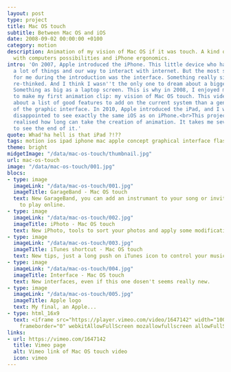 ```yaml
---
layout: post
type: project
title: Mac OS touch
subtitle: Between Mac OS and iOS
date: 2008-09-02 00:00:00 +0100
category: motion
description: Animation of my vision of Mac OS if it was touch. A kind of concept
  with computers possibilities and iPhone ergonomics.
intro: 'On 2007, Apple introduced the iPhone. This little device who has changed
  a lot of things and our way to interact with internet. But the most surprising
  for me during the introduction was the interface. Something really simple, completely
  re-thinked. And I think I wasn''t the only one to dream about a bigger format.
  Something as big as a laptop screen. This is why in 2008, I enjoyed my Wacom tablet
  to make my first animation clip: my vision of Mac OS touch. This video is more
  about a list of good features to add on the current system than a general review
  of the graphic interface. In 2010, Apple introduced the iPad, and I was terribely
  disappointed to see exactly the same iOS as on iPhone.<br>This project makes me
  realised how long can take the creation of animation. It takes me several weeks
  to see the end of it.'
quote: Whad'ha hell is that iPad ?!??
tags: motion ios ipad iphone mac apple concept graphical interface flash touch os
theme: bright
midgetImage: "/data/mac-os-touch/thumbnail.jpg"
url: mac-os-touch
image: "/data/mac-os-touch/001.jpg"
blocs:
- type: image
  imageLink: "/data/mac-os-touch/001.jpg"
  imageTitle: GarageBand - Mac OS touch
  text: New GarageBand, you can add an instrumant to your song or invite a friend
    to play online.
- type: image
  imageLink: "/data/mac-os-touch/002.jpg"
  imageTitle: iPhoto - Mac OS touch
  text: New iPhoto, tools to sort your photos and apply some modifications.
- type: image
  imageLink: "/data/mac-os-touch/003.jpg"
  imageTitle: iTunes shortcut - Mac OS touch
  text: New tips, just a long push on iTunes icon to control your music.
- type: image
  imageLink: "/data/mac-os-touch/004.jpg"
  imageTitle: Interface - Mac OS touch
  text: New interfaces, even if this one dosen't seems really new.
- type: image
  imageLink: "/data/mac-os-touch/005.jpg"
  imageTitle: Apple logo
  text: My final, an Apple...
- type: html_16x9
  text: <iframe src="https://player.vimeo.com/video/1647142" width="100%" height="100%"
    frameborder="0" webkitAllowFullScreen mozallowfullscreen allowFullScreen></iframe>
links:
- url: https://vimeo.com/1647142
  title: Vimeo page
  alt: Vimeo link of Mac OS touch video
  icon: vimeo
---
```

